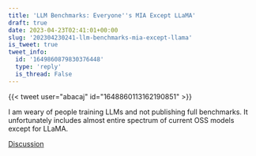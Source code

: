 ```yaml
---
title: 'LLM Benchmarks: Everyone''s MIA Except LLaMA'
draft: true
date: 2023-04-23T02:41:01+00:00
slug: '202304230241-llm-benchmarks-mia-except-llama'
is_tweet: true
tweet_info:
  id: '1649860879830376448'
  type: 'reply'
  is_thread: False
---
```




{{< tweet user="abacaj" id="1648860113162190851" >}}

I am weary of people training LLMs and not publishing full benchmarks. It unfortunately includes almost entire spectrum of current OSS models except for LLaMA.

[Discussion](https://x.com/sytelus/status/1649860879830376448)
